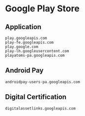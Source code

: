 # Google Play Store

## Application 

```
play.googleapis.com	
play-fe.googleapis.com	
play.google.com
play-lh.googleusercontent.com
playatoms-pa.googleapis.com
```

## Android Pay

```
androidpay-users-pa.googleapis.com	
```

## Digital Certification

```
digitalassetlinks.googleapis.com
```

